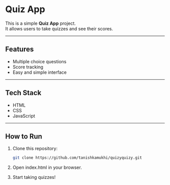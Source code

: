 # Quiz App

This is a simple **Quiz App** project.  
It allows users to take quizzes and see their scores.

---

## Features

- Multiple choice questions  
- Score tracking  
- Easy and simple interface  

---

## Tech Stack

- HTML  
- CSS  
- JavaScript  

---

## How to Run

1. Clone this repository:
   ```bash
   git clone https://github.com/tanishkamukhi/quizyquizy.git
2. Open index.html in your browser.

3. Start taking quizzes!